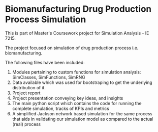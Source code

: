 # Biomanufacturing Drug Production Process Simulation

This is part of Master's Coursework project for Simulation Analysis - IE 7215.

The project focused on simulation of drug production process i.e. biomanufacturing.

The following files have been included:

1. Modules pertaining to custom functions for simulation analysis: SimClasses, SimFunctions, SimRNG
2. Data available which was used for bootstraping to get the underlying distribution of it.
3. Project report
4. Project presentation conveying key ideas, and insights
5. The main python script which contains the code for running the complete simulation, tracks of KPIs and metrics
6. A simplified Jackson network based simulation for the same process that aids in validating our simulation model as compared to the actual (real) process

